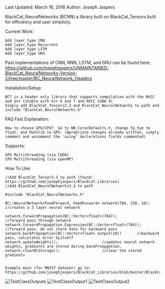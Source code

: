 Last Updated: March 16, 2018
Author: Joseph Jaspers

BlackCat_NeuralNetworks (BCNN) a library built on BlackCat_Tensors built for efficiency and user simplicty.

Current Work:

	Add layer_type CNN
	Add layer_type Recurrent
	Add layer_type LSTM
	Add layer_type GRU

Past implementations of CNN, RNN, LSTM, and GRU can be found here: 
	https://github.com/josephjaspers/UNMAINTAINED-BlackCat_NeuralNetworks-Version-2/tree/master/BC_NeuralNetwork_Headers
	

Installation/Setup:

	BCT is a header only library that supports compilation with the NVCC and G++ (stable with G++ 6 and 7 and NVCC CUDA 9)
	Simply add BlackCat_Tensors3.3 and BlackCat_NeuralNetworks to path and include "BlackCat_NeuralNetworks.h"

FAQ Fast Explanation:

	How to choose GPU/CPU?	Go to NN_Core/Defaults.h, change fp_tye to float, and Mathlib to GPU. (Apropriate changes already written, simply comment and uncomment the 'using' declerations fields commented)

Supports:

	GPU Multithreading (via CUDA)
	CPU Multithreading (via openMP) 

How To Use:

	//Add BlackCat_Tensor3.3 to path (found: https://github.com/josephjaspers/BlackCat_Libraries)
	//Add BlackCat_NeuralNetworks3.3 to path

	#include "BlackCat_NeuralNetworks.h"
	
	BC::NeuralNetwork<FeedForward, FeedForward> network(784, 250, 10); //creates a 3 layer neural network
	
	network.forwardPropagation(BC::Vector<float>(784)); 			//forward pass through network
	network.forwardPropagation_Expression(BC::Vector<float>(784)); 	//forward pass, do not store data for backward pass
	network.backPropagation(BC::Vector<float> output(10))		//backward pass, calculates error byitself
	network.updateWeights();					//updates neural network weights, gradients are stored during backProapgation.
	network.clearBCStorage();					//clear the stored gradients


	Example main (for MNIST dataset) go to:
	https://github.com/josephjaspers/BlackCat_Libraries/blob/master/BlackCat_NeuralNetworks3.3/UnitTests/MNIST_test.cpp


![TestClassOutputs](https://user-images.githubusercontent.com/20384345/37546694-62f0f262-2944-11e8-99f4-ff48a92210dc.png  "TestClassOutput1")
![TestClassOutput1](https://user-images.githubusercontent.com/20384345/37546692-62dce43e-2944-11e8-9d3d-236ee151ebfa.png  "TestClassOutput2")
![TestClassOutput2](https://user-images.githubusercontent.com/20384345/37546693-62e67ea4-2944-11e8-9c21-a129d2d8d94f.png  "TestClassOutput1")
